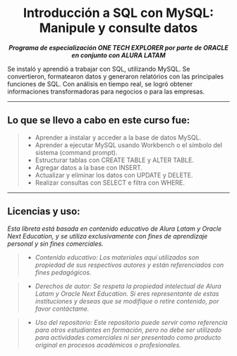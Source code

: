 <h1 align="center">Introducción a SQL con MySQL: Manipule y consulte datos</h1>

<p align="center"><strong><em>Programa de especialización ONE TECH EXPLORER por parte de ORACLE en conjunto con ALURA LATAM</em></strong></p>

Se instaló y aprendió a trabajar con SQL, utilizando MySQL. Se convertieron, formatearon datos y generaron relatórios con las principales funciones de SQL.
Con análisis en tiempo real, se logró obtener informaciones transformadoras para negocios o para las empresas.

---

## Lo que se llevo a cabo en este curso fue:

> * Aprender a instalar y acceder a la base de datos MySQL.
> * Aprender a ejecutar MySQL usando Workbench o el símbolo del sistema (command prompt).
> * Estructurar tablas con CREATE TABLE y ALTER TABLE.
> * Agregar datos a la base con INSERT.
> * Actualizar y eliminar los datos con UPDATE y DELETE.
> * Realizar consultas con SELECT e filtra con WHERE.

---

## Licencias y uso:

_Esta libreta está basada en contenido educativo de Alura Latam y Oracle Next Education, y se utiliza exclusivamente con fines de aprendizaje personal y sin fines comerciales._
> * _Contenido educativo: Los materiales aquí utilizados son propiedad de sus respectivos autores y están referenciados con fines pedagógicos._

> * _Derechos de autor: Se respeta la propiedad intelectual de Alura Latam y Oracle Next Education. Si eres representante de estas instituciones y deseas que se modifique o retire contenido, por favor contáctame._

> * _Uso del repositorio: Este repositorio puede servir como referencia para otros estudiantes en formación, pero no debe ser utilizado para actividades comerciales ni ser presentado como producto original en procesos académicos o profesionales._
